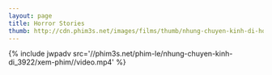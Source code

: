```yaml
---
layout: page
title: Horror Stories
thumb: http://cdn.phim3s.net/images/films/thumb/nhung-chuyen-kinh-di-horror-stories-2012.jpg
---
```

{% include jwpadv src='//phim3s.net/phim-le/nhung-chuyen-kinh-di_3922/xem-phim//video.mp4' %}